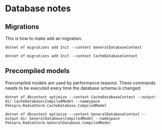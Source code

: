 ﻿# Database notes

## Migrations

This is how to make add an migration:

    dotnet ef migrations add Init --context GeneralDatabaseContext

    dotnet ef migrations add Init --context CacheDatabaseContext

## Precompiled models

Precompiled models are used by performance reasons. These commands needs to be executed every time the database schema is changed:

    dotnet ef dbcontext optimize --context CacheDatabaseContext --output-dir CacheDatabase\CompiledModel --namespace Pekspro.RadioStorm.CacheDatabase.CompiledModel
    
    dotnet ef dbcontext optimize --context GeneralDatabaseContext --output-dir GeneralDatabase\CompiledModel --namespace Pekspro.RadioStorm.GeneralDatabase.CompiledModel
